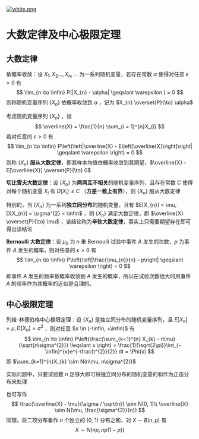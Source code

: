 [![white.png](https://i.loli.net/2019/04/11/5cae134487910.png)](https://github.com/i1123581321/NJU-open-resource)

# 大数定律及中心极限定理

## 大数定律

依概率收敛：设 $X_{1}, X_{2} \dots , X_{n} , \dots$ 为一系列随机变量，若存在常数 $\alpha$ 使得对任意 $\varepsilon > 0$ 有
$$
\lim_{n \to \infin} P(|X_{n} - \alpha| \geqslant \varepsilon ) = 0
$$
则称随机变量序列 $\{X_{n}\}$ 依概率收敛到 $\alpha$ ，记为 $X_{n} \overset{P}{\to} \alpha$

考虑随机变量序列 $\{X_{n}\}$ ，设
$$
\overline{X} = \frac{1}{n} \sum_{i = 1}^{n}X_{i}
$$
若对任意的 $\varepsilon > 0$ 有
$$
\lim_{n \to \infin} P\left(\left|\overline{X} - E\left[\overline{X}\right]\right| \geqslant \varepsilon \right) = 0
$$
则称 $\{X_{n}\}$ **服从大数定律**，即其样本均值依概率收敛到其期望，$\overline{X} - E[\overline{X}] \overset{P}{\to} 0$

**切比雪夫大数定律**：设 $\{X_{n}\}$ 为**两两互不相关**的随机变量序列，且存在常数 $C$ 使得对每个随机变量 $X_{i}$ 有 $D[X_{i}] \leqslant C$ （**方差一致上有界**），则 $\{X_{n}\}$ 服从大数定律

特别的，当 $\{X_{n}\}$ 为一系列**独立同分布**的随机变量，且有 $E[X_{n}] = \mu, D[X_{n}] = \sigma^{2} < \infin$ ，则 $\{X_{n}\}$ 满足大数定律，即 $\overline{X} \overset{P}{\to} \mu$ ，该结论称为**辛钦大数定律**，事实上只需要期望存在即可得出该结论

**Bernoulli 大数定律**：设 $\mu_{n}$ 为 $n$ 重 Bernoulli 试验中事件 $A$ 发生的次数，$p$ 为事件 $A$ 发生的概率，则对任意的 $\varepsilon > 0$ 有
$$
\lim_{n \to \infin} P\left(\left|\frac{\mu_{n}}{n} - p\right| \geqslant \varepsilon \right) = 0
$$
即事件 $A$ 发生的频率依概率收敛到 $A$ 发生的概率，所以在试验次数很大时用事件 $A$ 的频率作为其概率的近似是合理的。

## 中心极限定理

列维-林德伯格中心极限定理：设 $\{X_{n}\}$ 是独立同分布的随机变量序列，且 $E[X_{n}] = \mu, D[X_{n}] = \sigma^{2}$ ，则对任意 $x \in (-\infin, +\infin)$ 有
$$
\lim_{n \to \infin} P\left(\frac{\sum_{k=1}^{n} X_{k} - n\mu}{\sqrt{n\sigma^{2}}} \leqslant x \right) = \frac{1}{\sqrt{2\pi}}\int_{-\infin}^{x}e^{-\frac{t^{2}}{2}} dt = \Phi(x)
$$
即 $\sum_{k=1}^{n}X_{k} \sim N(n\mu, n\sigma^{2})$

实际问题中，只要试验数 $n$ 足够大即可将独立同分布的随机变量的和作为正态分布来处理

也可写作
$$
\frac{\overline{X} - \mu}{\sigma / \sqrt{n}} \sim N(0, 1)\\
\overline{X} \sim N(\mu, \frac{\sigma^{2}}{n})
$$
同理，将二项分布看作 $n$ 个独立的 (0, 1) 分布之和，对 $X \sim B(n, p)$ 有
$$
X \sim N(np, np(1-p))
$$
